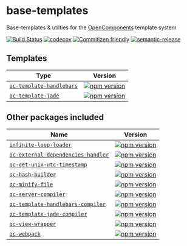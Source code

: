 base-templates
==============

Base-templates & utilties for the [OpenComponents](https://github.com/opentable/oc) template system

[![Build Status](https://travis-ci.org/opencomponents/base-templates.svg?branch=master)](https://travis-ci.org/opencomponents/base-templates)
[![codecov](https://codecov.io/gh/opencomponents/base-templates/branch/master/graph/badge.svg)](https://codecov.io/gh/opencomponents/base-templates)
[![Commitizen friendly](https://img.shields.io/badge/commitizen-friendly-brightgreen.svg)](http://commitizen.github.io/cz-cli/)
[![semantic-release](https://img.shields.io/badge/%20%20%F0%9F%93%A6%F0%9F%9A%80-semantic--release-e10079.svg)](https://github.com/atlassian/lerna-semantic-release)



## Templates

| Type | Version |
|--------|-------|
| [`oc-template-handlebars`](/packages/oc-template-handlebars) | [![npm version](https://badge.fury.io/js/oc-template-handlebars.svg)](http://badge.fury.io/js/oc-template-handlebars) |
| [`oc-template-jade`](/packages/oc-template-jade) | [![npm version](https://badge.fury.io/js/oc-template-jade.svg)](http://badge.fury.io/js/oc-template-jade) |


## Other packages included

| Name | Version |
|--------|-------|
| [`infinite-loop-loader`](/packages/infinite-loop-loader) | [![npm version](https://badge.fury.io/js/infinite-loop-loader.svg)](http://badge.fury.io/js/infinite-loop-loader) |
| [`oc-external-dependencies-handler`](/packages/oc-external-dependencies-handler) | [![npm version](https://badge.fury.io/js/oc-external-dependencies-handler.svg)](http://badge.fury.io/js/oc-external-dependencies-handler) |
| [`oc-get-unix-utc-timestamp`](/packages/oc-get-unix-utc-timestamp) | [![npm version](https://badge.fury.io/js/oc-get-unix-utc-timestamp.svg)](http://badge.fury.io/js/oc-get-unix-utc-timestamp) |
| [`oc-hash-builder`](/packages/oc-hash-builder) | [![npm version](https://badge.fury.io/js/oc-hash-builder.svg)](http://badge.fury.io/js/oc-hash-builder) |
| [`oc-minify-file`](/packages/oc-minify-file) | [![npm version](https://badge.fury.io/js/oc-minify-file.svg)](http://badge.fury.io/js/oc-minify-file) |
| [`oc-server-compiler`](/packages/oc-server-compiler) | [![npm version](https://badge.fury.io/js/oc-server-compiler.svg)](http://badge.fury.io/js/oc-server-compiler) |
| [`oc-template-handlebars-compiler`](/packages/oc-template-handlebars-compiler) | [![npm version](https://badge.fury.io/js/oc-template-handlebars-compiler.svg)](http://badge.fury.io/js/oc-template-handlebars-compiler) |
| [`oc-template-jade-compiler`](/packages/oc-template-jade-compiler) | [![npm version](https://badge.fury.io/js/oc-template-jade-compiler.svg)](http://badge.fury.io/js/oc-template-jade-compiler) |
| [`oc-view-wrapper`](/packages/oc-view-wrapper) | [![npm version](https://badge.fury.io/js/oc-view-wrapper.svg)](http://badge.fury.io/js/oc-view-wrapper) |
| [`oc-webpack`](/packages/oc-webpack) | [![npm version](https://badge.fury.io/js/oc-webpack.svg)](http://badge.fury.io/js/oc-webpack) |
